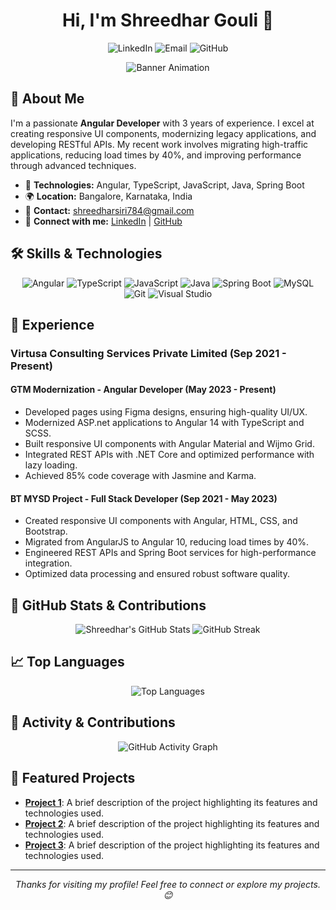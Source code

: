 <!-- Profile Header -->
<h1 align="center">Hi, I'm Shreedhar Gouli 👋</h1>
<p align="center">
  <img src="https://img.shields.io/badge/LinkedIn-Shreedhar%20Gouli-blue?logo=linkedin&logoColor=white" alt="LinkedIn" />
  <img src="https://img.shields.io/badge/Email-shreedharsiri784@gmail.com-red?logo=gmail&logoColor=white" alt="Email" />
  <img src="https://img.shields.io/badge/GitHub-shreedhar777-black?logo=github&logoColor=white" alt="GitHub" />
</p>

<!-- Animated Banner -->
<p align="center">
  <img src="https://github.com/shreedhar-gouli/shreedhar-gouli/blob/main/assets/banner.gif" alt="Banner Animation" />
</p>

## 🚀 About Me

I'm a passionate **Angular Developer** with 3 years of experience. I excel at creating responsive UI components, modernizing legacy applications, and developing RESTful APIs. My recent work involves migrating high-traffic applications, reducing load times by 40%, and improving performance through advanced techniques.

- 🔧 **Technologies:** Angular, TypeScript, JavaScript, Java, Spring Boot
- 🌍 **Location:** Bangalore, Karnataka, India
- 📧 **Contact:** [shreedharsiri784@gmail.com](mailto:shreedharsiri784@gmail.com)
- 🔗 **Connect with me:** [LinkedIn](https://linkedin.com/in/shreedhar-gouli) | [GitHub](https://github.com/shreedhar-gouli)

## 🛠 Skills & Technologies

<p align="center">
  <img src="https://img.shields.io/badge/Angular-FF1C1C?logo=angular&logoColor=white" alt="Angular" />
  <img src="https://img.shields.io/badge/TypeScript-007ACC?logo=typescript&logoColor=white" alt="TypeScript" />
  <img src="https://img.shields.io/badge/JavaScript-F7DF1E?logo=javascript&logoColor=black" alt="JavaScript" />
  <img src="https://img.shields.io/badge/Java-007396?logo=java&logoColor=white" alt="Java" />
  <img src="https://img.shields.io/badge/Spring%20Boot-6DB33F?logo=spring&logoColor=white" alt="Spring Boot" />
  <img src="https://img.shields.io/badge/MySQL-4479A1?logo=mysql&logoColor=white" alt="MySQL" />
  <img src="https://img.shields.io/badge/Git-F05032?logo=git&logoColor=white" alt="Git" />
  <img src="https://img.shields.io/badge/Visual%20Studio-5C2D91?logo=visual-studio&logoColor=white" alt="Visual Studio" />
</p>

## 💼 Experience

### **Virtusa Consulting Services Private Limited** (Sep 2021 - Present)

#### **GTM Modernization - Angular Developer** (May 2023 - Present)
- Developed pages using Figma designs, ensuring high-quality UI/UX.
- Modernized ASP.net applications to Angular 14 with TypeScript and SCSS.
- Built responsive UI components with Angular Material and Wijmo Grid.
- Integrated REST APIs with .NET Core and optimized performance with lazy loading.
- Achieved 85% code coverage with Jasmine and Karma.

#### **BT MYSD Project - Full Stack Developer** (Sep 2021 - May 2023)
- Created responsive UI components with Angular, HTML, CSS, and Bootstrap.
- Migrated from AngularJS to Angular 10, reducing load times by 40%.
- Engineered REST APIs and Spring Boot services for high-performance integration.
- Optimized data processing and ensured robust software quality.

## 🎨 GitHub Stats & Contributions

<p align="center">
  <img src="https://github-readme-stats.vercel.app/api?username=shreedhar-gouli&show_icons=true&hide_title=true&hide=contribs,prs&count_private=true&include_all_commits=true&theme=gruvbox" alt="Shreedhar's GitHub Stats" />
  <img src="https://github-readme-streak-stats.herokuapp.com/?user=shreedhar-gouli&theme=gruvbox" alt="GitHub Streak" />
</p>

## 📈 Top Languages

<p align="center">
  <img src="https://github-readme-stats.vercel.app/api/top-langs/?username=shreedhar-gouli&layout=compact&theme=gruvbox" alt="Top Languages" />
</p>

## 🌟 Activity & Contributions

<p align="center">
  <img src="https://activity-graph.herokuapp.com/graph?username=shreedhar-gouli&theme=github-dark" alt="GitHub Activity Graph" />
</p>

## 🚀 Featured Projects

- **[Project 1](#)**: A brief description of the project highlighting its features and technologies used.
- **[Project 2](#)**: A brief description of the project highlighting its features and technologies used.
- **[Project 3](#)**: A brief description of the project highlighting its features and technologies used.

---

<p align="center">
  <i>Thanks for visiting my profile! Feel free to connect or explore my projects. 😊</i>
</p>
